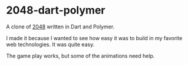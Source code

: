 2048-dart-polymer
=================

A clone of [2048](https://github.com/gabrielecirulli/2048) written in Dart and
Polymer.

I made it because I wanted to see how easy it was to build in my favorite web
technologies. It was quite easy.

The game play works, but some of the animations need help.
